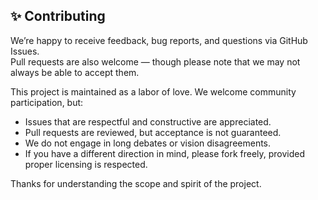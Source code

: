 ## ✨ Contributing

We’re happy to receive feedback, bug reports, and questions via GitHub Issues.  
Pull requests are also welcome — though please note that we may not always be able to accept them.

This project is maintained as a labor of love. We welcome community participation, but:

- Issues that are respectful and constructive are appreciated.
- Pull requests are reviewed, but acceptance is not guaranteed.
- We do not engage in long debates or vision disagreements.
- If you have a different direction in mind, please fork freely, provided proper licensing is respected.

Thanks for understanding the scope and spirit of the project.

